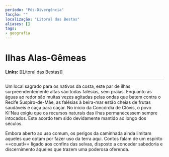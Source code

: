 ```yaml
---
período: "Pós-Divergência"
facção: ""
localização: "Litoral das Bestas"
aliases: []
tags:
- geografia
---
```


# **Ilhas Alas-Gêmeas**

**Links:** [[Litoral das Bestas]]

---
Um local sagrado para os nativos da costa, este par de ilhas surpreendentemente altas são todas falésias, sem praias. Enquanto as águas ao redor são muitas vezes agitadas pelas ondas que batem contra o Recife Suspiro-de-Mãe, as falésias à beira-mar estão cheias de frutas saudáveis e caça para caçar. No início da Concórdia de Clóvis, o povo Ki'Nau exigiu que os recursos naturais das ilhas permanecessem sempre intocados. Este acordo tem sido devidamente mantido ao longo dos séculos.

Embora aberto ao uso comum, os perigos da caminhada ainda limitam aqueles que optam por fazer uso da terra aqui. Contos falam de um espírito ==couatl== ligado aos confins das selvas, disposto a conceder sabedoria e discernimento àqueles que trazem uma poderosa oferenda.